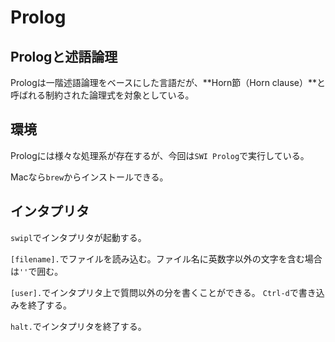 # Prolog

## Prologと述語論理

Prologは一階述語論理をベースにした言語だが、**Horn節（Horn clause）**と呼ばれる制約された論理式を対象としている。

## 環境

Prologには様々な処理系が存在するが、今回は`SWI Prolog`で実行している。

Macなら`brew`からインストールできる。

## インタプリタ

`swipl`でインタプリタが起動する。

`[filename].`でファイルを読み込む。ファイル名に英数字以外の文字を含む場合は`''`で囲む。

`[user].`でインタプリタ上で質問以外の分を書くことができる。
`Ctrl-d`で書き込みを終了する。

`halt.`でインタプリタを終了する。
